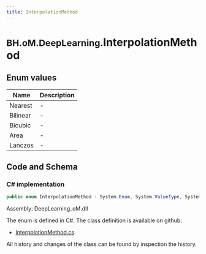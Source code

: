 ```yaml
---
title: InterpolationMethod
---
```


# <small>BH.oM.DeepLearning.</small>**InterpolationMethod**



## Enum values

| Name            | Description                                                    |
|-----------------|----------------------------------------------------------------|
| Nearest |  -  |
| Bilinear |  -  |
| Bicubic |  -  |
| Area |  -  |
| Lanczos |  -  |


## Code and Schema

### C# implementation

``` C# title="C#"
public enum InterpolationMethod : System.Enum, System.ValueType, System.IComparable, System.ISpanFormattable, System.IFormattable, System.IConvertible
```

Assembly: DeepLearning_oM.dll

The enum is defined in C#. The class definition is available on github:

- [InterpolationMethod.cs](https://github.com/BHoM/BHoM/blob/develop/DeepLearning_oM/Enums\InterpolationMethod.cs)

All history and changes of the class can be found by inspection the history.
